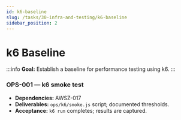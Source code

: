 ```yaml
---
id: k6-baseline
slug: /tasks/30-infra-and-testing/k6-baseline
sidebar_position: 2
---
```


# k6 Baseline

:::info **Goal:** Establish a baseline for performance testing using k6. :::

### OPS-001 — k6 smoke test

- **Dependencies:** AWSZ-017
- **Deliverables:** `ops/k6/smoke.js` script; documented thresholds.
- **Acceptance:** `k6 run` completes; results are captured.
